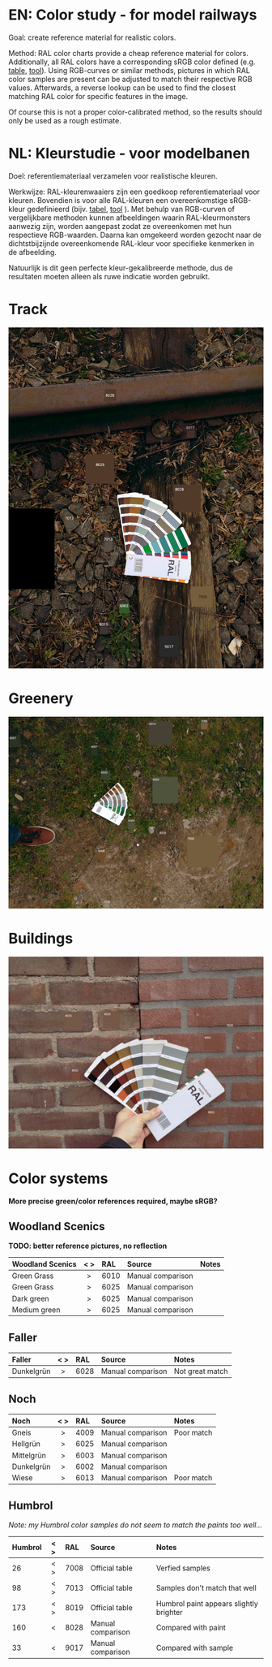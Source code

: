 EN: Color study - for model railways
===========

Goal: create reference material for realistic colors.

Method: RAL color charts provide a cheap reference material for colors. Additionally, all RAL colors have a corresponding sRGB color defined (e.g. [table](https://en.wikipedia.org/wiki/List_of_RAL_colours), [tool](https://rgb.to/ral/page/1)). Using RGB-curves or similar methods, pictures in which RAL color samples are present can be adjusted to match their respective RGB values. Afterwards, a reverse lookup can be used to find the closest matching RAL color for specific features in the image.

Of course this is not a proper color-calibrated method, so the results should only be used as a rough estimate.


NL: Kleurstudie - voor modelbanen
===========

Doel: referentiemateriaal verzamelen voor realistische kleuren.

Werkwijze: RAL-kleurenwaaiers zijn een goedkoop referentiemateriaal voor kleuren. Bovendien is voor alle RAL-kleuren een overeenkomstige sRGB-kleur gedefinieerd (bijv. [tabel](https://en.wikipedia.org/wiki/List_of_RAL_colours), [tool](https://rgb.to/ral/page/1) ). Met behulp van RGB-curven of vergelijkbare methoden kunnen afbeeldingen waarin RAL-kleurmonsters aanwezig zijn, worden aangepast zodat ze overeenkomen met hun respectieve RGB-waarden. Daarna kan omgekeerd worden gezocht naar de dichtstbijzijnde overeenkomende RAL-kleur voor specifieke kenmerken in de afbeelding.

Natuurlijk is dit geen perfecte kleur-gekalibreerde methode, dus de resultaten moeten alleen als ruwe indicatie worden gebruikt.



Track
=====
![](Spoor/IMG_20240217_120311-ral.jpg)



Greenery
========
![](Bestrating/IMG_20240217_120705-ral.jpg)



Buildings
=================
![](Bebouwing/IMG_20240217_120449-ral.jpg)



Color systems
=============

**More precise green/color references required, maybe sRGB?**

Woodland Scenics
----------------

**TODO: better reference pictures, no reflection**

| Woodland Scenics | < > | RAL  | Source            | Notes |
| :--------------- | :-: | :--- | :---------------- | :---- |
| Green Grass      |  >  | 6010 | Manual comparison |       |
| Green Grass      |  >  | 6025 | Manual comparison |       |
| Dark green       |  >  | 6025 | Manual comparison |       |
| Medium green     |  >  | 6025 | Manual comparison |       |


Faller
----

| Faller     | < > | RAL  | Source            | Notes           |
| :--------- | :-: | :--- | :---------------- | :-------------- |
| Dunkelgrün |  >  | 6028 | Manual comparison | Not great match |


Noch
----

| Noch       | < > | RAL  | Source            | Notes      |
| :--------- | :-: | :--- | :---------------- | :--------- |
| Gneis      |  >  | 4009 | Manual comparison | Poor match |
| Hellgrün   |  >  | 6025 | Manual comparison |            |
| Mittelgrün |  >  | 6003 | Manual comparison |            |
| Dunkelgrün |  >  | 6002 | Manual comparison |            |
| Wiese      |  >  | 6013 | Manual comparison | Poor match |


Humbrol
-------

*Note: my Humbrol color samples do not seem to match the paints too well...*

| Humbrol | < > | RAL  | Source            | Notes                                   |
| :------ | :-: | :--- | :---------------- | :-------------------------------------- |
| 26      | < > | 7008 | Official table    | Verfied samples                         |
| 98      | < > | 7013 | Official table    | Samples don't match that well           |
| 173     | < > | 8019 | Official table    | Humbrol paint appears slightly brighter |
| 160     |  <  | 8028 | Manual comparison | Compared with paint                     |
| 33      |  <  | 9017 | Manual comparison | Compared with sample                    |
